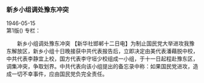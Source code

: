 ### 新乡小组调处豫东冲突  

1946-05-15  
第1版()
专栏：

　　新乡小组调处豫东冲突
    【新华社邯郸十二日电】为制止国民党大举进攻我豫东解放区，新乡小组十日晚接获中共代表报告后，立即决定由美代表潘藉脱中校，中共代表李静宜上校，国方代表李守垣少校组成一小组，于十一日起程赴豫东区，调集冲突，争取划界。中共代表向该小组提出的备忘录中称：如果国民党进攻，造成一切不幸事件，应由国民党负完全责任。  
